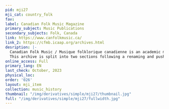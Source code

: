 ```yaml
---
pid: mji27
mji_cat: country_folk
fav: 
label: Canadian Folk Music Magazine
primary_subject: Music Publications
secondary_subjects: Folk, Canada
link: https://www.canfolkmusic.ca/
link_2: https://cfmb.icaap.org/archives.html
desription: |-
  Canadian Folk Music / Musique folklorique canadienne is an academic magazine published by The Canadian Society for Traditional Music. The aim is to promote the study and promotion of the traditional music of Canada, reflecting both ethnomusicologist and consumer perspectives.
  This archive is split into two sections following a renaming and push to move online. The first 33 issues of this publication are available through the Canadian Folk Music Bulletin (CFMB). The remaining archives up to 2016 are available on the Canadian Folk Music website.
online_access: Full
primary_lang: EN
last_check: October, 2023
physical_loc: 
order: '026'
layout: mji_item
collection: music_history
thumbnail: "/img/derivatives/simple/mji27/thumbnail.jpg"
full: "/img/derivatives/simple/mji27/fullwidth.jpg"
---
```

